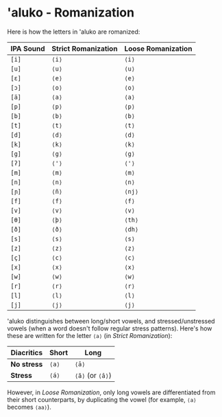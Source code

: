 # 'aluko - Romanization

Here is how the letters in 'aluko are romanized:

| **IPA Sound** | **Strict Romanization** | **Loose Romanization** |
| ------------- | ----------------------- | ---------------------- |
| `[i]`         | `⟨i⟩`                   | `⟨i⟩`                  |
| `[u]`         | `⟨u⟩`                   | `⟨u⟩`                  |
| `[ε]`         | `⟨e⟩`                   | `⟨e⟩`                  |
| `[ɔ]`         | `⟨o⟩`                   | `⟨o⟩`                  |
| `[ä]`         | `⟨a⟩`                   | `⟨a⟩`                  |
| `[p]`         | `⟨p⟩`                   | `⟨p⟩`                  |
| `[b]`         | `⟨b⟩`                   | `⟨b⟩`                  |
| `[t]`         | `⟨t⟩`                   | `⟨t⟩`                  |
| `[d]`         | `⟨d⟩`                   | `⟨d⟩`                  |
| `[k]`         | `⟨k⟩`                   | `⟨k⟩`                  |
| `[g]`         | `⟨g⟩`                   | `⟨g⟩`                  |
| `[ʔ]`         | `⟨'⟩`                   | `⟨'⟩`                  |
| `[m]`         | `⟨m⟩`                   | `⟨m⟩`                  |
| `[n]`         | `⟨n⟩`                   | `⟨n⟩`                  |
| `[ɲ]`         | `⟨ñ⟩`                   | `⟨nj⟩`                 |
| `[f]`         | `⟨f⟩`                   | `⟨f⟩`                  |
| `[v]`         | `⟨v⟩`                   | `⟨v⟩`                  |
| `[θ]`         | `⟨þ⟩`                   | `⟨th⟩`                 |
| `[ð]`         | `⟨ð⟩`                   | `⟨dh⟩`                 |
| `[s]`         | `⟨s⟩`                   | `⟨s⟩`                  |
| `[z]`         | `⟨z⟩`                   | `⟨z⟩`                  |
| `[ç]`         | `⟨c⟩`                   | `⟨c⟩`                  |
| `[x]`         | `⟨x⟩`                   | `⟨x⟩`                  |
| `[w]`         | `⟨w⟩`                   | `⟨w⟩`                  |
| `[r]`         | `⟨r⟩`                   | `⟨r⟩`                  |
| `[l]`         | `⟨l⟩`                   | `⟨l⟩`                  |
| `[j]`         | `⟨j⟩`                   | `⟨j⟩`                  |

'aluko distinguishes between long/short vowels, and stressed/unstressed vowels (when a word doesn't follow regular stress patterns). Here's how these are written for the letter `⟨a⟩` (in *Strict Romanization*):

| Diacritics    | **Short** | **Long**         |
| ------------- | --------- | ---------------- |
| **No stress** | `⟨a⟩`     | `⟨ā⟩`            |
| **Stress**    | `⟨á⟩`     | `⟨ã⟩` (or `⟨â⟩`) |

However, in *Loose Romanization*, only long vowels are differentiated from their short counterparts, by duplicating the vowel (for example, `⟨a⟩` becomes `⟨aa⟩`).
